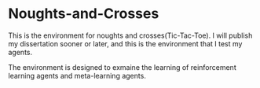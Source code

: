 # Noughts-and-Crosses
This is the environment for noughts and crosses(Tic-Tac-Toe).
I will publish my dissertation sooner or later, and this is the environment that I test my agents.

The environment is designed to exmaine the learning of reinforcement learning agents and meta-learning agents.

